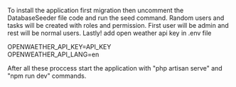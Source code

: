 To install the application first migration then uncomment the DatabaseSeeder file code and run the seed command.
Random users and tasks will be created with roles and permission. First user will be admin and rest will be normal users.
Lastly! add open weather api key in .env file 

OPENWAETHER_API_KEY=API_KEY
<br>
OPENWEATHER_API_LANG=en

After all these proccess start the application with "php artisan serve" and "npm run dev" commands. 
